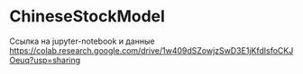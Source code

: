 # ChineseStockModel

Ссылка на jupyter-notebook и данные
https://colab.research.google.com/drive/1w409dSZowjzSwD3E1jKfdIsfoCKJOeuq?usp=sharing
